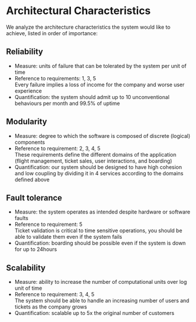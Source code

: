 # Architectural Characteristics
We analyze the architecture characteristics the system would like to achieve, listed in order of importance:

## Reliability
- Measure: units of failure that can be tolerated by the system per unit of time
- Reference to requirements: 1, 3, 5<br/>
    Every failure implies a loss of income for the company and worse user experience
- Quantification: the system should admit up to 10 unconventional behaviours per month and 99.5% of uptime

## Modularity
- Measure: degree to which the software is composed of discrete (logical) components
- Reference to requirement: 2, 3, 4, 5 <br/>
    These requirements define the different domains of the application (flight management, ticket sales, user interactions, and boarding)
- Quantification: our system should be designed to have high cohesion and low coupling by dividing it in 4 services according to the domains defined above

## Fault tolerance
- Measure: the system operates as intended despite hardware or software faults
- Reference to requirement: 5 <br/>
    Ticket validation is critical to time sensitive operations, you should be able to validate them even if the system fails
- Quantification: boarding should be possible even if the system is down for up to 24hours

## Scalability
- Measure: ability to increase the number of computational units over log unit of time
- Reference to requirement: 3, 4, 5 <br/>
    The system should be able to handle an increasing number of users and tickets as the company grows
- Quantification: scalable up to 5x the original number of customers 
